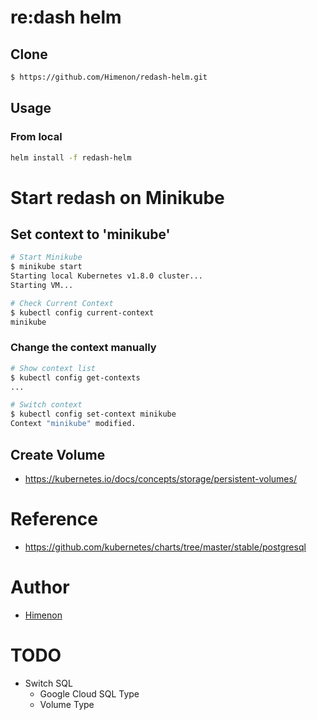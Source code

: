 # re:dash helm

## Clone

```bash
$ https://github.com/Himenon/redash-helm.git
```

## Usage

### From local

```bash
helm install -f redash-helm
```

# Start redash on Minikube

## Set context to 'minikube'

```bash
# Start Minikube
$ minikube start
Starting local Kubernetes v1.8.0 cluster...
Starting VM...

# Check Current Context
$ kubectl config current-context
minikube
```

### Change the context manually

```bash
# Show context list
$ kubectl config get-contexts
...

# Switch context
$ kubectl config set-context minikube
Context "minikube" modified.
```

## Create Volume

- https://kubernetes.io/docs/concepts/storage/persistent-volumes/

# Reference

- https://github.com/kubernetes/charts/tree/master/stable/postgresql

# Author

- [Himenon](https://github.com/Himenon)

# TODO

- Switch SQL
    - Google Cloud SQL Type
    - Volume Type
